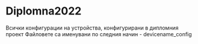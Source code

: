 # Diplomna2022
Всички конфигурации на устройства, конфигурирани в дипломния проект
Файловете са именувани по следния начин - devicename_config
